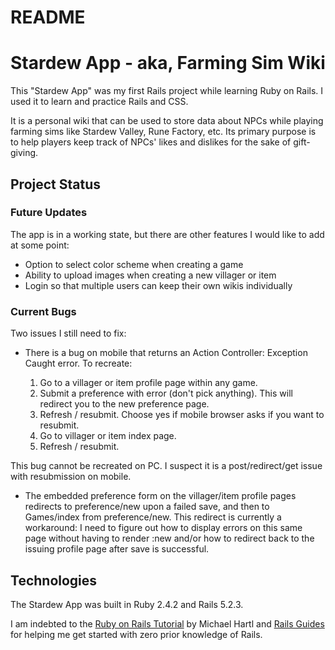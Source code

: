 # README

<h1>Stardew App - aka, Farming Sim Wiki</h1>

This "Stardew App" was my first Rails project while learning Ruby on Rails.
I used it to learn and practice Rails and CSS.

It is a personal wiki that can be used to store data about NPCs while playing
farming sims like Stardew Valley, Rune Factory, etc.  Its primary purpose is
to help players keep track of NPCs' likes and dislikes for the sake of gift-giving.

<h2>Project Status</h2>

<h3>Future Updates</h3>

The app is in a working state, but there are other features
I would like to add at some point:

* Option to select color scheme when creating a game
* Ability to upload images when creating a new villager or item
* Login so that multiple users can keep their own wikis individually

<h3>Current Bugs</h3>

Two issues I still need to fix:
* There is a bug on mobile that returns an Action Controller: Exception Caught error.
To recreate:

  1) Go to a villager or item profile page within any game.
  2) Submit a preference with error (don't pick anything).
  This will redirect you to the new preference page.
  3) Refresh / resubmit.  Choose yes if mobile browser asks if you want to resubmit.
  4) Go to villager or item index page.
  5) Refresh / resubmit.

This bug cannot be recreated on PC.  I suspect it is a post/redirect/get issue
with resubmission on mobile.

* The embedded preference form on the villager/item profile pages redirects to
preference/new upon a failed save, and then to Games/index from preference/new.
This redirect is currently a workaround: I need to figure out how to
display errors on this same page without having to render :new
and/or how to redirect back to the issuing profile page after save is successful.

<h2>Technologies</h2>

The Stardew App was built in Ruby 2.4.2 and Rails 5.2.3.

I am indebted to the [Ruby on Rails Tutorial](https://www.railstutorial.org/book/beginning) by Michael Hartl
and [Rails Guides](https://guides.rubyonrails.org/getting_started.html) for helping me get started
with zero prior knowledge of Rails.
